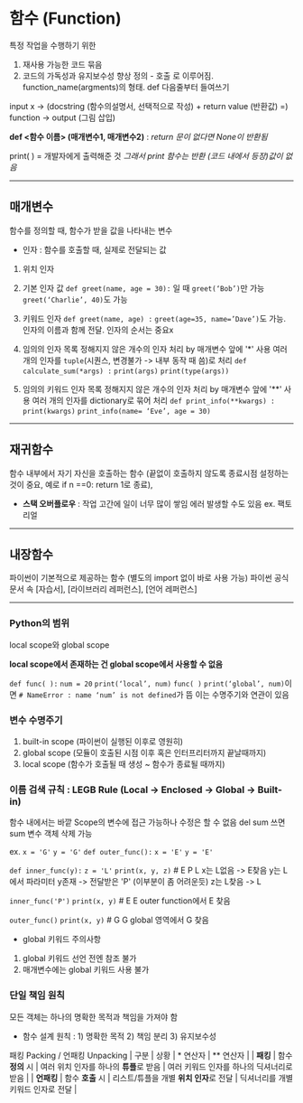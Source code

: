 # 함수 (Function) 
특정 작업을 수행하기 위한 
1) 재사용 가능한 코드 묶음 
2) 코드의 가독성과 유지보수성 향상 
정의 - 호출 로 이루어짐. 
function_name(argments)의 형태. 
def 다음줄부터 들여쓰기

input x 
->
(docstring (함수의설명서, 선택적으로 작성) + return value (반환값) =) function 
-> 
output (그림 삽입)

**def <함수 이름> (매개변수1, 매개변수2)** :
*return 문이 없다면 None이 반환됨*

print( ) = 개발자에게 출력해준 것 
*그래서 print 함수는 반환 (코드 내에서 등장)값이 없음*

---

## 매개변수 
함수를 정의할 때, 함수가 받을 값을 나타내는 변수
- 인자 : 함수를 호출할 때, 실제로 전달되는 값
1)	위치 인자

2)	기본 인자 값 
`def greet(name, age = 30):` 일 때 
`greet(‘Bob’)`만 가능 `greet(‘Charlie’, 40)`도 가능

3)	키워드 인자
`def greet(name, age) :`
`greet(age=35, name=’Dave’)`도 가능. 
인자의 이름과 함께 전달. 인자의 순서는 중요x

4)	임의의 인자 목록
정해지지 않은 개수의 인자 처리 by 매개변수 앞에 '*' 사용
여러 개의 인자를 `tuple`(시퀀스, 변경불가 -> 내부 동작 때 씀)로 처리
`def calculate_sum(*args) :`
   `print(args)`
   `print(type(args))`

5)	임의의 키워드 인자 목록
정해지지 않은 개수의 인자 처리 by 매개변수 앞에 '**' 사용
여러 개의 인자를 dictionary로 묶어 처리
`def print_info(**kwargs) :`
   `print(kwargs)`
`print_info(name= ‘Eve’, age = 30)`

---

## 재귀함수 
함수 내부에서 자기 자신을 호출하는 함수 (끝없이 호출하지 않도록 종료시점 설정하는 것이 중요, 예로 if n ==0: return 1로 종료), 
- **스택 오버플로우** : 작업 고간에 일이 너무 많이 쌓임 에러 발생할 수도 있음
ex. 팩토리얼

---

## 내장함수 
파이썬이 기본적으로 제공하는 함수 (별도의 import 없이 바로 사용 가능) 
파이썬 공식 문서 속 [자습서], [라이브러리 레퍼런스], [언어 레퍼런스]

---

### Python의 범위 
local scope와 global scope

**local scope에서 존재하는 건 global scope에서 사용할 수 없음**

`def func( ):`
   `num = 20`
   `print(‘local’, num)`
`func( )`
`print(‘global’, num)`이면 `# NameError : name ‘num’ is not defined`가 뜸 이는 수명주기와 연관이 있음


### 변수 수명주기
1.	built-in scope (파이썬이 실행된 이후로 영원히)
2.	global scope (모듈이 호출된 시점 이후 혹은 인터프리터까지 끝날때까지)
3.	local scope (함수가 호출될 때 생성 ~ 함수가 종료될 때까지)

### 이름 검색 규칙 : LEGB Rule (Local -> Enclosed -> Global -> Built-in)
함수 내에서는 바깥 Scope의 변수에 접근 가능하나 수정은 할 수 없음
del sum 쓰면 sum 변수 객체 삭제 가능

ex.
`x = 'G'`
`y = 'G'`
`def outer_func():`
   `x = 'E'`
   `y = 'E'`

   `def inner_func(y):`
   `z = 'L'`
   `print(x, y, z)` # E P L 
   x는 L없음 -> E찾음
   y는 L에서 파라미터 y존재 -> 전달받은 'P' (이부분이 좀 어려운듯)
   z는 L찾음 -> L

`inner_func('P')`
`print(x, y)` # E E
outer function에서 E 찾음 

`outer_func()`
`print(x, y)` # G G
global 영역에서 G 찾음

- global 키워드 주의사항
1.	global 키워드 선언 전엔 참조 불가
2.	매개변수에는 global 키워드 사용 불가

### 단일 책임 원칙
모든 객체는 하나의 명확한 목적과 책임을 가져야 함
- 함수 설계 원칙 : 1) 명확한 목적 2) 책임 분리 3) 유지보수성 

패킹 Packing / 언패킹 Unpacking 
| 구분 | 상황 | * 연산자 | ** 연산자 |
| **패킹** | 함수 **정의** 시 | 여러 위치 인자를 하나의 **튜플**로 받음 | 여러 키워드 인자를 하나의 딕셔너리로 받음 |
| **언패킹** | 함수 **호출** 시 | 리스트/튜플을 개별 **위치 인자**로 전달 | 딕셔너리를 개별 키워드 인자로 전달 |

